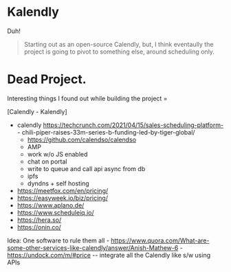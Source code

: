 # Kalendly
Duh!

> Starting out as an open-source Calendly, but, I think eventaully the project is going to pivot to something else, around scheduling only.

# Dead Project.

Interesting things I found out while building the project = 

[Calendly - Kalendly]
- calendly https://techcrunch.com/2021/04/15/sales-scheduling-platform-	- chili-piper-raises-33m-series-b-funding-led-by-tiger-global/
	- https://github.com/calendso/calendso
	+ AMP
	+ work w/o JS enabled
	+ chat on portal
	+ write to queue and call api async from db
	+ ipfs
     + dyndns + self hosting
- https://meetfox.com/en/pricing/
- https://easyweek.io/biz/pricing/
- https://www.aplano.de/
- https://www.scheduleiq.io/
- https://hera.so/
- https://onin.co/

Idea: One software to rule them all - https://www.quora.com/What-are-some-other-services-like-calendly/answer/Anish-Mathew-6 - https://undock.com/m/#price
-- integrate all the Calendly like s/w using APIs

